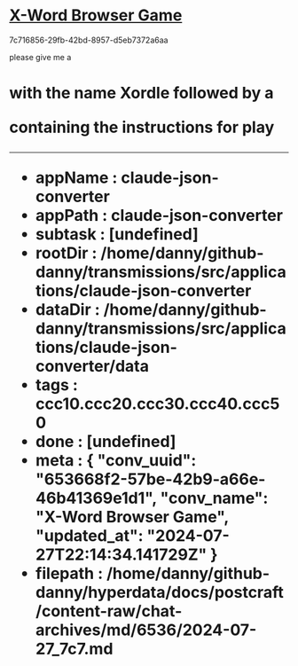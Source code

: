 # [X-Word Browser Game](https://claude.ai/chat/653668f2-57be-42b9-a66e-46b41369e1d1)

7c716856-29fb-42bd-8957-d5eb7372a6aa

please give me a <h1> with the name Xordle followed by a <p> containing the instructions for play

---

* **appName** : claude-json-converter
* **appPath** : claude-json-converter
* **subtask** : [undefined]
* **rootDir** : /home/danny/github-danny/transmissions/src/applications/claude-json-converter
* **dataDir** : /home/danny/github-danny/transmissions/src/applications/claude-json-converter/data
* **tags** : ccc10.ccc20.ccc30.ccc40.ccc50
* **done** : [undefined]
* **meta** : {
  "conv_uuid": "653668f2-57be-42b9-a66e-46b41369e1d1",
  "conv_name": "X-Word Browser Game",
  "updated_at": "2024-07-27T22:14:34.141729Z"
}
* **filepath** : /home/danny/github-danny/hyperdata/docs/postcraft/content-raw/chat-archives/md/6536/2024-07-27_7c7.md
